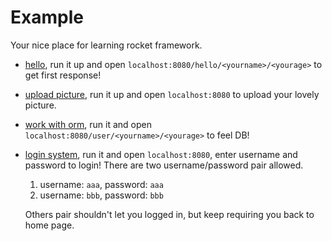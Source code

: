 # Example

Your nice place for learning rocket framework.

- [hello](./main.go), run it up and open `localhost:8080/hello/<yourname>/<yourage>` to get first response!
- [upload picture](./upload-picture/main.go), run it up and open `localhost:8080` to upload your lovely picture.
- [work with orm](./gorm/main.go), run it and open `localhost:8080/user/<yourname>/<yourage>` to feel DB!
- [login system](./login-system/main.go), run it and open `localhost:8080`, enter username and password to login! There are two username/password pair allowed.

  1. username: `aaa`, password: `aaa`
  2. username: `bbb`, password: `bbb`

  Others pair shouldn't let you logged in, but keep requiring you back to home page.

